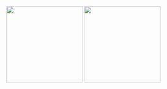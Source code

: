 <a href="https://github.com/anuraghazra/github-readme-stats">
  <img height=200 align="left" src="https://github-readme-stats.vercel.app/api?username=alejandrodomin&theme=github_dark&hide=contribs&show_icons=true" />
</a>
<a href="https://github.com/anuraghazra/github-readme-stats">
  <img height=200 align="left" src="https://github-readme-stats.vercel.app/api/top-langs/?username=alejandrodomin&layout=compact&theme=github_dark" />
</a>

